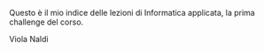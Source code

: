 Questo è il mio indice delle lezioni di Informatica applicata, la prima challenge del corso.




Viola Naldi